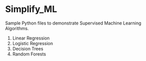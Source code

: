 # Simplify_ML
Sample Python files to demonstrate Supervised Machine Learning Algorithms.
1. Linear Regression
2. Logistic Regression
3. Decision Trees
4. Random Forests
